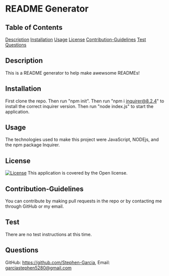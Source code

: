 # README Generator 
## Table of Contents
[Description](#description)
[Installation](#installation)
[Usage](#usage)
[License](#license)
[Contribution-Guidelines](#guidelines)
[Test](#test)
[Questions](#questions)
## Description
This is a README generator to help make awewsome READMEs!
## Installation
First clone the repo. Then run "npm init". Then run "npm i inquirer@8.2.4" to install the correct inquirer version. Then run "node index.js" to start the application.
## Usage
The technologies used to make this project were JavaScript, NODEjs, and the npm package Inquirer.
## License
[![License](https://img.shields.io/badge/License-Boost%201.0-lightblue.svg)](https://www.boost.org/LICENSE_1_0.txt)
This application is covered by the Open license. 
## Contribution-Guidelines
You can contribute by making pull requests in the repo or by contacting me through GitHub or my email.
## Test
There are no test instructions at this time.
## Questions
GitHub: https://github.com/Stephen-Garcia,
Email: garciastephen5280@gmail.com